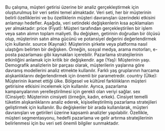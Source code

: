 Bu çalışma, müşteri getirisi üzerine bir analiz gerçekleştirmek için oluşturulmuş bir veri setini temel almaktadır. Veri seti, her bir müşterinin belirli özelliklerini ve bu özelliklerin müşteri davranışları üzerindeki etkisini anlamayı hedefler. Aşağıda, veri setindeki değişkenlerin kısa açıklamaları yer almaktadır: price (Fiyat): Müşteri tarafından gerçekleştirilen bir işlem veya satın alımın toplam maliyeti. Bu değişken, getirinin doğrudan bir ölçüsü olup, müşterinin satın alma gücünü ve potansiyel değerini değerlendirmek için kullanılır. source (Kaynak): Müşterinin şirkete veya platforma nasıl ulaştığını belirten bir değişken. Örneğin, sosyal medya, arama motorları, e-posta pazarlaması gibi kaynakları içerebilir. Pazarlama stratejilerinin etkinliğini anlamak için kritik bir değişkendir. age (Yaş): Müşterinin yaşı. Demografik analizlerin bir parçası olarak, müşterilerin yaşlarına göre davranış modellerini analiz etmekte kullanılır. Farklı yaş gruplarının harcama alışkanlıklarını değerlendirmek için önemli bir parametredir. country (Ülke): Müşterinin ikamet ettiği ülke. Bölgesel ve kültürel farklılıkların müşteri getirisine etkisini incelemek için kullanılır. Ayrıca, pazarlama kampanyalarının yerelleştirilmesi için gerekli olan veriyi sağlar. sex (Cinsiyet): Müşterinin cinsiyeti (örneğin, kadın, erkek). Cinsiyet temelli tüketim alışkanlıklarını analiz ederek, kişiselleştirilmiş pazarlama stratejileri geliştirmek için kullanılır. Bu değişkenler bir arada kullanılarak, müşteri davranışları ve getirileri üzerine kapsamlı analizler yapılabilir. Özellikle, müşteri segmentasyonu, hedefli pazarlama ve gelir artırma stratejilerinin belirlenmesi için bu veri seti önemli bilgiler sunmaktadır.
